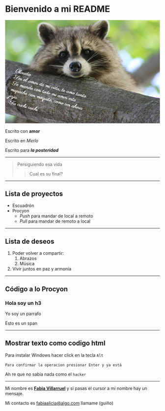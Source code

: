 # Bienvenido a mi README
![Saliste hermoso, como siempre](/img/el.jpg)


Escrito con **amor**

Escrito en *Merlo*

Escrito para ***la posteridad***

---

>Persiguiendo esa vida
>>Cual es su final?

---

## Lista de proyectos

- Escuadrón
- Procyon
  - *Push* para mandar de local a remoto
  - *Pull* para mandar de remoto a local

---

## Lista de deseos

1. Poder volver a compartir:
    1. Abrazos
    2. Música
2. Vivir juntos en paz y armonía

---

## Código a lo Procyon

<html>
  <body>
    <h3> Hola soy un h3 </h3>
    <p> Yo soy un parrafo</p>
    <span> Esto es un span </span>
  </body>
</html>

---

## Mostrar texto como codigo html

Para instalar Windows hacer click en la tecla `Alt`

``Para confirmar la operacion presionar Enter y ya está``

Ah re que no sabía nada como el `hacker`

---

Mi nombre es **[Fabia Villarruel](https://github.com/fabiavillarruel "Amo a un mapache muy especial")** y si pasas el cursor a mi nombre hay un mensaje.

Mi contacto es <fabiaalicia@algo.com> llamame (guiño)

